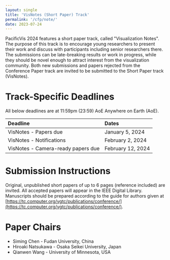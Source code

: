 ```yaml
---
layout: single
title: 'VisNotes (Short Paper) Track'
permalink: '/cfp/note/'
date: 2023-07-24
---
```


PacificVis 2024 features a short paper track, called "Visualization Notes". The purpose of this track is to encourage young researchers to present their work and discuss with participants including senior researchers there. The submissions can be late-breaking results or work in progress, while they should be novel enough to attract interest from the visualization community. Both new submissions and papers rejected from the Conference Paper track are invited to be submitted to the Short Paper track (VisNotes).


# Track-Specific Deadlines

All below deadlines are at 11:59pm (23:59) AoE Anywhere on Earth (AoE).

| Deadline | Dates |
| :------- | :---- |
VisNotes - Papers due | January 5, 2024
VisNotes - Notifications | February 2, 2024
VisNotes - Camera-ready papers due | February 12, 2024

# Submission Instructions

Original, unpublished short papers of up to 6 pages (reference included) are invited. All accepted papers will appear in the IEEE Digital Library. Manuscripts should be prepared according to the guide for authors given at [https://tc.computer.org/vgtc/publications/conference/](https://tc.computer.org/vgtc/publications/conference/).

# Paper Chairs

- Siming Chen       - Fudan University,        China
- Hiroaki Natsukawa - Osaka Seikei University, Japan
- Qianwen Wang      - University of Minnesota, USA


